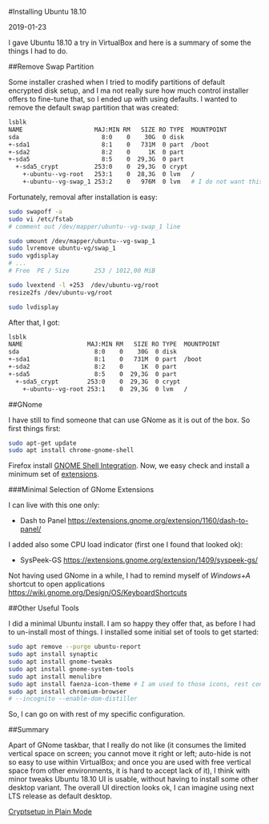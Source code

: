 #Installing Ubuntu 18.10

2019-01-23

<!--- tags: linux -->

I gave Ubuntu 18.10 a try in VirtualBox and here is a summary of some the things I had to do.

##Remove Swap Partition

Some installer crashed when I tried to modify partitions of default encrypted disk setup, and I ma not really sure how much control installer offers to fine-tune that, so I ended up with using defaults. I wanted to remove the default swap partition that was created:

```bash
lsblk 
NAME                    MAJ:MIN RM   SIZE RO TYPE  MOUNTPOINT
sda                       8:0    0    30G  0 disk  
+-sda1                    8:1    0   731M  0 part  /boot
+-sda2                    8:2    0     1K  0 part  
+-sda5                    8:5    0  29,3G  0 part  
  +-sda5_crypt          253:0    0  29,3G  0 crypt 
    +-ubuntu--vg-root   253:1    0  28,3G  0 lvm   /
    +-ubuntu--vg-swap_1 253:2    0   976M  0 lvm   # I do not want this
```

Fortunately, removal after installation is easy:

```bash
sudo swapoff -a
sudo vi /etc/fstab
# comment out /dev/mapper/ubuntu--vg-swap_1 line

sudo umount /dev/mapper/ubuntu--vg-swap_1
sudo lvremove ubuntu-vg/swap_1
sudo vgdisplay
# ...
# Free  PE / Size       253 / 1012,00 MiB

sudo lvextend -l +253  /dev/ubuntu-vg/root
resize2fs /dev/ubuntu-vg/root 

sudo lvdisplay
```

After that, I got:

```bash
lsblk
NAME                  MAJ:MIN RM   SIZE RO TYPE  MOUNTPOINT
sda                     8:0    0    30G  0 disk  
+-sda1                  8:1    0   731M  0 part  /boot
+-sda2                  8:2    0     1K  0 part  
+-sda5                  8:5    0  29,3G  0 part  
  +-sda5_crypt        253:0    0  29,3G  0 crypt 
    +-ubuntu--vg-root 253:1    0  29,3G  0 lvm   /
```

##GNome

I have still to find someone that can use GNome as it is out of the box. So first things first:

```bash
sudo apt-get update
sudo apt install chrome-gnome-shell
```

Firefox install [GNOME Shell Integration](https://addons.mozilla.org/en-US/firefox/addon/gnome-shell-integration/). Now, we easy check and install a minimum set of [extensions](https://extensions.gnome.org/local/).

###Minimal Selection of GNome Extensions

I can live with this one only:

* Dash to Panel https://extensions.gnome.org/extension/1160/dash-to-panel/

I added also some CPU load indicator (first one I found that looked ok):

* SysPeek-GS https://extensions.gnome.org/extension/1409/syspeek-gs/

Not having used GNome in a while, I had to remind myself of *Windows+A* shortcut to open applications https://wiki.gnome.org/Design/OS/KeyboardShortcuts

##Other Useful Tools

I did a minimal Ubuntu install. I am so happy they offer that, as before I had to un-install most of things. I installed some initial set of tools to get started: 

```bash
sudo apt remove --purge ubuntu-report
sudo apt install synaptic
sudo apt install gnome-tweaks
sudo apt install gnome-system-tools
sudo apt install menulibre
sudo apt install faenza-icon-theme # I am used to those icons, rest confuses me
sudo apt install chromium-browser
# --incognito --enable-dom-distiller
```

So, I can go on with rest of my specific configuration.

##Summary

Apart of GNome taskbar, that I really do not like (it consumes the limited vertical space on screen; you cannot move it right or left; auto-hide is not so easy to use within VirtualBox; and once you are used with free vertical space from other environments, it is hard to accept lack of it), I think with minor tweaks Ubuntu 18.10 UI is usable, without having to install some other desktop variant. The overall UI direction looks ok, I can imagine using next LTS release as default desktop.

<ins class='nfooter'><a rel='next' id='fnext' href='#blog/2018/2018-12-16-Cryptsetup-in-Plain-Mode.md'>Cryptsetup in Plain Mode</a></ins>
